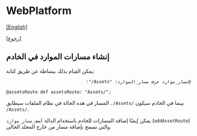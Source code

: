 # WebPlatform

[[English]](asset_routes.en.md)

[[رجوع]](../readme.ar.md)

## إنشاء مسارات الموارد في الخادم

يمكن القيام بذلك ببساطة عن طريق كتابة:

<div dir=rtl>

```
@مسار_موارد عرف مسار_الموارد: "Assets/"؛
```

</div>

```
@assetsRoute def assetsRoute: "Assets/";
```

المسار في هذه الحالة في نظام الملفات سيطابق `./Assets/` بينما في الخادم سيكون `/Assets/`.

يمكن إيضًا إضافة المسارات للخادم باستخدام الدالة `أضف_مسار_موارد` (`addAssetRoute`) والتي تسمح
بإضافة مسار من خارج المجلد الحالي.

